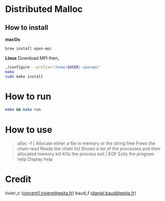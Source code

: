 # Distributed Malloc

## How to install

**macOs**
```bash
brew install open-mpi
```

**Linux**
Download MPI then,
```bash
./configure --prefix="/home/$USER/.openmpi"
make
sudo make install
```

# How to run

```bash
make && make run
```
# How to use

> alloc -f <file> | <string>		Allocate either a file in memory or the string <string>
> free <chain> 				Frees the chain <chain>
> read <chain>				Reads the chain <chain>
> list					Shows a list of the processes and their allocated memory
> kill <process>			Kills the process <process>
> exit | EOF				Exits the program
> help					Display help

# Credit

rivier_c (vincent1.riviere@epita.fr)
baud_f (daniel.baud@epita.fr)
